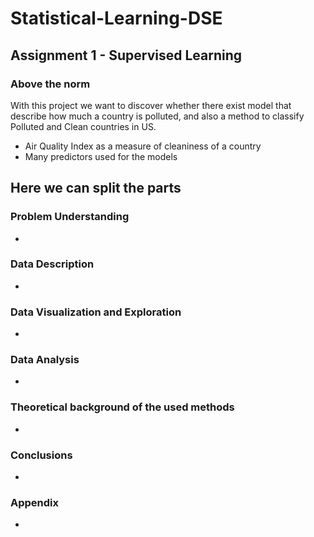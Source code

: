 # Statistical-Learning-DSE

## Assignment 1 - Supervised Learning

### Above the norm

With this project we want to discover whether there exist model that describe how much a country is polluted, and also a method to classify Polluted and Clean countries in US.

- Air Quality Index as a measure of cleaniness of a country
- Many predictors used for the models

## Here we can split the parts

### Problem Understanding
- 
### Data Description
- 
### Data Visualization and Exploration
- 
### Data Analysis
-
### Theoretical background of the used methods
-
### Conclusions
-
### Appendix
-
